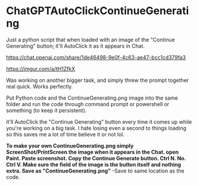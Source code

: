 # ChatGPTAutoClickContinueGenerating
Just a python script that when loaded with an image of the "Continue Generating" button; it'll AutoClick it as it appears in Chat.

https://chat.openai.com/share/1de46498-9e0f-4c63-ae47-bcc1cd379fa3

https://imgur.com/a/tH1ZfkX

Was working on another bigger task, and simply threw the prompt together real quick. Works perfectly.

Put Python code and the ContinueGenerating.png image into the same folder and run the code through command prompt or powershell or something (to keep it persistent).

it'll AutoClick the "Continue Generating" button every time it comes up while you're working on a big task. I hate losing even a second to things loading so this saves me a lot of time believe it or not lol.

**To make your own ContinueGenerating.png simply ScreenShot/PrintScreen the image when it appears in the Chat. 
open Paint. 
Paste screenshot. 
Copy the Continue Generate button. 
Ctrl N. 
No. 
Ctrl V. 
Make sure the field of the image is the button itself and nothing extra.
Save as "ContinueGenerating.png"** -Save to same location as the code.

